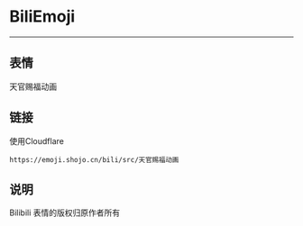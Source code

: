 # BiliEmoji
---
## 表情
天官赐福动画
## 链接
使用Cloudflare
```
https://emoji.shojo.cn/bili/src/天官赐福动画
```
## 说明
Bilibili 表情的版权归原作者所有
